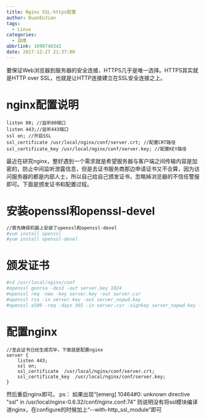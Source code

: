 ```yaml
---
title: Nginx SSL-https配置
author: DuanEnJian
tags:
  - Linux
categories:
  - 运维
abbrlink: 1090748342
date: 2017-12-27 21:37:00
---
```

要保证Web浏览器到服务器的安全连接，HTTPS几乎是唯一选择。HTTPS其实就是HTTP over SSL，也就是让HTTP连接建立在SSL安全连接之上。

<!-- more -->
# nginx配置说明
```nginx
listen 80; //监听80端口
listen 443;//监听443端口
ssl on; //开启SSL
ssl_certificate /usr/local/nginx/conf/server.crt; //配置CRT路径
ssl_certificate_key /usr/local/nginx/conf/server.key; //配置KEY路径
```
最近在研究nginx，整好遇到一个需求就是希望服务器与客户端之间传输内容是加密的，防止中间监听泄露信息，但是去证书服务商那边申请证书又不合算，因为访问服务器的都是内部人士，所以自己给自己颁发证书，忽略掉浏览器的不信任警报即可。下面是颁发证书和配置过程。
# 安装openssl和openssl-devel
```bash
//首先确保机器上安装了openssl和openssl-devel
#yum install openssl
#yum install openssl-devel
```
# 颁发证书
```bash
#cd /usr/local/nginx/conf
#openssl genrsa -des3 -out server.key 1024
#openssl req -new -key server.key -out server.csr
#openssl rsa -in server.key -out server_nopwd.key
#openssl x509 -req -days 365 -in server.csr -signkey server_nopwd.key -out server.crt
```
# 配置nginx
```nginx
//至此证书已经生成完毕，下面就是配置nginx
server {
    listen 443;
    ssl on;
    ssl_certificate  /usr/local/nginx/conf/server.crt;
    ssl_certificate_key  /usr/local/nginx/conf/server.key;
}
```
然后重启nginx即可。
ps： 如果出现“[emerg] 10464#0: unknown directive "ssl" in /usr/local/nginx-0.6.32/conf/nginx.conf:74”
则说明没有将ssl模块编译进nginx，在configure的时候加上“--with-http_ssl_module”即可